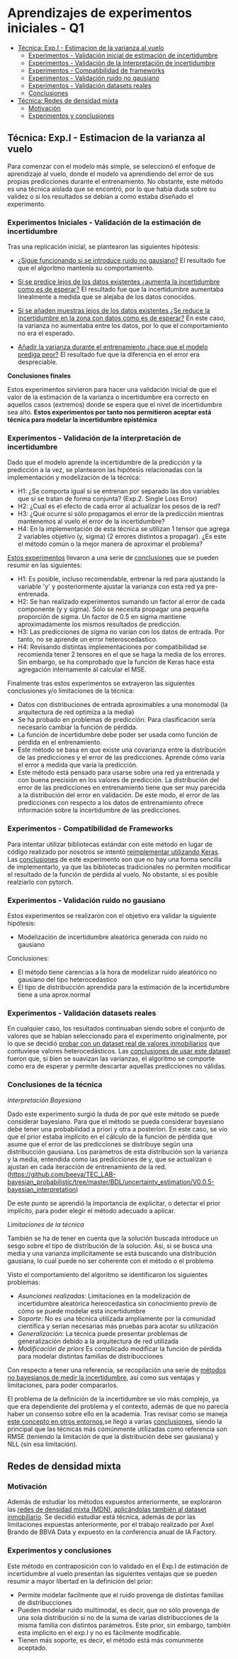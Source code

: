 
# Aprendizajes de experimentos iniciales - Q1

-   [Técnica: Exp.I - Estimacion de la varianza al vuelo](#exp_I)
    -   [Experimentos - Validación inicial de estimación de incertidumbre](#experimentos_1)
    -   [Experimentos - Validación de la interpretación de incertidumbre](#experimentos_2)
    -   [Experimentos - Compatibilidad de frameworks](#experimentos_3)
    -   [Experimentos - Validación ruido no gausiano](#experimentos_4)
    -   [Experimentos - Validación datasets reales](#experimentos_5)
    -   [Conclusiones](#conclusiones)
-   [Técnica: Redes de densidad mixta](#mdn)
    -   [Motivación](#mdn_motivacion)
    -   [Experimentos y conclusiones](#mdn_exp-conclusiones)


<h2 id="exp_I">Técnica: Exp.I - Estimacion de la varianza al vuelo</h2>

Para comenzar con el modelo más simple, se seleccionó el enfoque de aprendizaje al vuelo, donde el modelo va aprendiendo del error de sus propias predicciones durante el entrenamiento. No obstante, este método es una técnica aislada que se encontró, por lo que había duda sobre su validez o si los resultados se debían a como estaba diseñado el experimento.

<h3 id="experimentos_1">Experimentos Iniciales - Validación de la estimación de incertidumbre</h3>

Tras una replicación inicial, se plantearon las siguientes hipótesis:

* [¿Sigue funcionando si se introduce ruido no gausiano?](https://github.com/beeva/TEC_LAB-bayesian_probabilistic/blob/master/BDL/uncertainty_estimation/V0.0.1-nongaussian_noise/predicting-uncertainty-addedNonGaussianNoise.ipynb) El resultado fue que el algoritmo mantenía su comportamiento.

* [Si se predice lejos de los datos existentes ¿aumenta la incertidumbre como es de esperar?](https://github.com/beeva/TEC_LAB-bayesian_probabilistic/blob/master/BDL/uncertainty_estimation/V0.0.2-data_faraway_original/predicting-uncertainty-PredictionFarAwayFromSignal.ipynb) El resultado fue que la incertidumbre aumentaba linealmente a medida que se alejaba de los datos conocidos.
* [Si se añaden muestras lejos de los datos existentes ¿Se reduce la incertidumbre en la zona con datos como es de esperar?](https://github.com/beeva/TEC_LAB-bayesian_probabilistic/blob/master/BDL/uncertainty_estimation/V0.0.2-data_faraway_original/predicting-uncertainty-AddedDataFarAwayFromOriginal.ipynb) En este caso, la varianza no aumentaba entre los datos, por lo que el comportamiento no era el esperado.

* [Añadir la varianza durante el entrenamiento ¿hace que el modelo prediga peor?](https://github.com/beeva/TEC_LAB-bayesian_probabilistic/blob/master/BDL/uncertainty_estimation/V0.0.3-loss_function_customization/predicting-uncertainty-withoutvar.ipynb) El resultado fue que la diferencia en el error era despreciable.

**Conclusiones finales**

Estos experimentos sirvieron para hacer una validación inicial de que el valor de la estimación de la varianza o incertidumbre era correcto en aquellos casos (extremos) donde se espera que el nivel de incertidumbre sea alto. **Estos experimentos por tanto nos permitieron aceptar está técnica para modelar la incertidumbre epistémica**

<h3 id="experimentos_2">Experimentos - Validación de la interpretación de incertidumbre </h3>

Dado que el modelo aprende la incertidumbre de la predicción y la predicción a la vez, se plantearon las hipótesis relacionadas con la implementación y modelización de la técnica:

* H1: ¿Se comporta igual si se entrenan por separado las dos variables que si se tratan de forma conjunta? (Exp.2. Single Loss Error)
* H2: ¿Cual es el efecto de cada error al actualizar los pesos de la red?
* H3: ¿Qué ocurre si sólo propagamos el error de la predicción mientras mantenemos al vuelo el error de la incertidumbre?
* H4: En la implementación de esta técnica se utilizan 1 tensor que agrega 2 variables objetivo (y, sigma) (2 errores distintos a propagar). ¿Es este el método común o la mejor manera de aproximar el problema?

[Estos experimentos](https://github.com/beeva/TEC_LAB-bayesian_probabilistic/blob/master/BDL/uncertainty_estimation/V0.0.3-loss_function_customization/loss_error_experiments.ipynb) llevaron a una serie de [conclusiones](https://docs.google.com/document/d/1DkcUwaWw3lTW_1ylt3POmfGURaD08xCuaUBYcRnc_5U/edit#) que se pueden resumir en las siguientes:

* H1: Es posible, incluso recomendable, entrenar la red para ajustando la variable 'y' y posteriormente ajustar la varianza con esta red ya pre-entrenada.
* H2: Se han realizado experimentos sumando un factor al error de cada componente (y y sigma). Sólo se necesita propagar una pequeña proporción de sigma. Un factor de 0.5 en sigma mantiene aproximadamente los mismos resultados de predicción.
* H3: Las predicciones de sigma no varían con los datos de entrada. Por tanto, no se aprende un error heteroscedastico.
* H4: Revisando distintas implementaciones por compatibilidad se recomienda tener 2 tensores en el que se haga la media de los errores. Sin embargo, se ha comprobado que la función de Keras hace esta agregación internamente al calcular el MSE.

Finalmente tras estos experimentos se extrayeron las siguientes conclusiones y/o limitaciones de la técnica:

* Datos con distribuciones de entrada aproximables a una monomodal (la arquitectura de red optimiza a la media)
* Se ha probado en problemas de predicción. Para clasificación sería necesario cambiar la función de pérdida.
* La función de incertidumbre debe poder ser usada como función de pérdida en el entrenamiento.
* Este método se basa en que existe una covarianza entre la distribución de las predicciones y el error de las predicciones. Aprende cómo varía el error a medida que varía la predicción.
* Este método está pensado para usarse sobre una red ya entrenada y con buena precisión en los valores de predicción. La distribución del error de las predicciones en entrenamiento tiene que ser muy parecida a la distribución del error en validación. De este modo, el error de las predicciones con respecto a los datos de entrenamiento ofrece información sobre la incertidumbre de las predicciones.

<h3 id="experimentos_3">Experimentos - Compatibilidad de Frameworks</h3>

Para intentar utilizar bibliotecas estándar con este método en lugar de código realizado por nosotros se intentó [reimplementar utilizando Keras](https://github.com/beeva/TEC_LAB-bayesian_probabilistic/blob/master/BDL/uncertainty_estimation/V0.0.4-loss_function_frameworks/keras_implementation.ipynb). Las [conclusiones](https://github.com/beeva/TEC_LAB-bayesian_probabilistic/blob/master/BDL/uncertainty_estimation/V0.0.4-loss_function_frameworks/conclusions.md) de este experimento son que no hay una forma sencilla de implementarlo, ya que las bibliotecas tradicionales no permiten modificar el resultado de la función de pérdida al vuelo. No obstante, sí es posible realziarlo con pytorch.

<h3 id="experimentos_4">Experimentos - Validación ruido no gausiano</h3>

Estos experimentos se realizaron con el objetivo era validar la siguiente hipótesis:

- Modelización de incertidumbre aleatórica generada con ruido no gausiano

Conclusiones:

- El método tiene carencias a la hora de modelizar ruido aleatórico no gausiano del tipo heterocedastico
- El tipo de distribucción aprendida para la estimación de la incertidumbre tiene a una aprox.normal

<h3 id="experimentos_5">Experimentos - Validación datasets reales</h3>
    
En cualquier caso, los resultados continuaban siendo sobre el conjunto de valores que se habían seleccionado para el experimento originalmente, por lo que se decidió [probar con un dataset real de valores inmobiliarios](https://github.com/beeva/TEC_LAB-bayesian_probabilistic/blob/master/BDL/uncertainty_estimation/V0.1.6-real_datasets/uncertainty_prediction_house_prices.ipynb) que contuviese valores heterocedásticos. Las [conclusiones de usar este dataset](https://github.com/beeva/TEC_LAB-bayesian_probabilistic/blob/master/BDL/uncertainty_estimation/V0.1.6-real_datasets/conclusions.md) fueron que, si bien se suavizan las varianzas, el algoritmo se comporte como era de esperar y permite descartar aquellas predicciones no válidas.

<h3 id="conclusiones">Conclusiones de la técnica</h3>

*Interpretación Bayesiana*

Dado este experimento surgió la duda de por qué este método se puede considerar bayesiano. Para que el método se pueda considerar bayesiano debe tener una probabilidad a priori y otra a posteriori. En este caso, se vío que el prior estaba implícito en el cálculo de la función de pérdida que asume que el error de las predicciones se distribuye según una distribucción gausiana. Los parámetros de esta distribución son la varianza y la media, entendida como las predicciones de y, que se actualizan o ajustan en cada iteracción de entrenamiento de la red.
(https://github.com/beeva/TEC_LAB-bayesian_probabilistic/tree/master/BDL/uncertainty_estimation/V0.0.5-bayesian_interpretation)

De este punto se aprendió la importancia de explicitar, o detectar el prior implícito, para poder elegir el método adecuado a aplicar.

*Limitaciones de la técnica*

También se ha de tener en cuenta que la solución buscada introduce un sesgo sobre el tipo de distribución de la solución. Así, si se busca una media y una varianza implicitamente se está buscando una distribución gausiana, lo cual puede no ser coherente con el método o el problema

Visto el comportamiento del algoritmo se identificaron los siguientes problemas:
* *Asunciones realizadas*: Limitaciones en la modelización de incertidumbre aleatórica hereocedastica sin conocimiento previo de cómo se puede modelar esta incertidumbre
* *Soporte*: No es una técnica utilizada ampliamente por la comunidad científica y serían necesarias más pruebas para acotar su utilización
* *Generalización*: La técnica puede presentar problemas de generalización debido a la arquitectura de red utilizada
* *Modificación de priors* Es complicado modificar la función de pérdida para modelar distintas familias de distribucciones

Con respecto a tener una referencia, se recopilación una serie de [métodos no bayesianos de medir la incertidumbre](https://github.com/beeva/TEC_LAB-bayesian_probabilistic/tree/master/BDL/uncertainty_estimation/V1.0.0-nonbayesian_techniques), así como sus ventajas y limitaciones, para poder compararlos.

El problema de la definición de la incertidumbre se vio más complejo, ya que era dependiente del problema y el contexto, además de que no parecía haber un consenso sobre ello en la academia.
Tras revisar como se maneja [este concepto en otros entornos](https://docs.google.com/document/d/110_gQ9yhVaELgoZJfjLxlWeL_D8YyORFrRyxF1da4UM/edit),se llegó a varias [conclusiones](https://docs.google.com/document/d/110_gQ9yhVaELgoZJfjLxlWeL_D8YyORFrRyxF1da4UM/edit), siendo la principal que las técnicas más comúnmente utilizadas como referencia son RMSE (teniendo la limitación de que la distribución debe ser gausiana) y NLL (sin esa limitación). 

<h2 id="mdn">Redes de densidad mixta </h2>

<h3 id="mdn_motivacion"> Motivación</h3>

Además de estudiar los métodos expuestos anteriormente, se exploraron las [redes de densidad mixta (MDN)](https://github.com/beeva/TEC_LAB-bayesian_probabilistic/tree/master/BDL/uncertainty_estimation/V3.0.0-mixture_density_networks), [aplicándolas también al dataset inmobiliario](https://github.com/beeva/TEC_LAB-bayesian_probabilistic/blob/master/BDL/uncertainty_estimation/V0.1.6-real_datasets/uncertainty_prediction_house_prices_mdn.ipynb). Se decidió estudiar está técnica, además de por las limitaciones expuestas anteriormente, por el trabajo realizado por Axel Brando de BBVA Data y expuesto en la conferencia anual de IA Factory.

<h3 id="mdn_exp-conclusiones">Experimentos y conclusiones</h3>
   
Este método en contraposición con lo validado en el Exp.I de estimación de incertidumbre al vuelo presentan las siguientes ventajas que se pueden resumir a mayor libertad en la definición del prior:

 - Permite modelar facilmente que el ruido provenga de distintas familias de distribucciones 
 - Pueden modelar ruido multimodal, es decir, que no sólo provenga de una sola distribución si no de la suma de varias distribucciones de la misma familia con distintos parámetros. Este prior, sin embargo, también esta implicito en el exp.I y no es fácilmente modificable.
 - Tienen más soporte, es decir, el método está más comunmente aceptado. 

